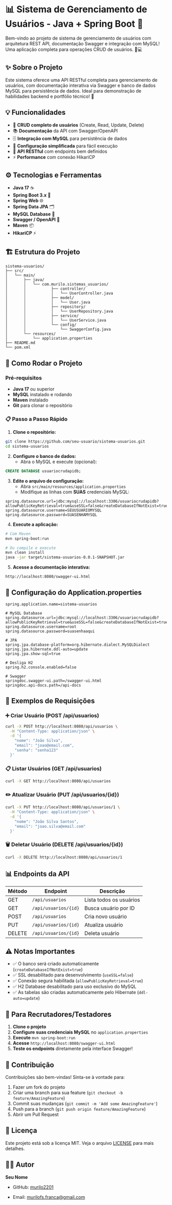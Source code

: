 # 📊 Sistema de Gerenciamento de Usuários - Java + Spring Boot 🚀

Bem-vindo ao projeto de sistema de gerenciamento de usuários com arquitetura REST API, documentação Swagger e integração com MySQL! Uma aplicação completa para operações CRUD de usuários. 🧠💻

## ✨ Sobre o Projeto
Este sistema oferece uma API RESTful completa para gerenciamento de usuários, com documentação interativa via Swagger e banco de dados MySQL para persistência de dados. Ideal para demonstração de habilidades backend e portfólio técnico! 🎯

## 💡 Funcionalidades
- 👤 **CRUD completo de usuários** (Create, Read, Update, Delete)
- 📚 **Documentação** da API com Swagger/OpenAPI
- 🗄️ **Integração com MySQL** para persistência de dados
- 🔧 **Configuração simplificada** para fácil execução
- 🚀 **API RESTful** com endpoints bem definidos
- ⚡ **Performance** com conexão HikariCP

## ⚙️ Tecnologias e Ferramentas
- **Java 17** ☕
- **Spring Boot 3.x** 🧩
- **Spring Web** 🌐
- **Spring Data JPA** 🗂️
- **MySQL Database** 🐬
- **Swagger / OpenAPI** 🧾
- **Maven** 📦
- **HikariCP** ⚡

## 🏗️ Estrutura do Projeto
```text
sistema-usuarios/
├── src/
│   └── main/
│       ├── java/
│       │   └── com.murilo.sistemas_usuarios/
│       │           ├── controller/
│       │           │   └── UserController.java
│       │           ├── model/
│       │           │   └── User.java
│       │           ├── repository/
│       │           │   └── UserRepository.java
│       │           ├── service/
│       │           │   └── UserService.java
│       │           └── config/
│       │               └── SwaggerConfig.java
│       └── resources/
│           └── application.properties
├── README.md
└── pom.xml
```

## 🏃 Como Rodar o Projeto

### Pré-requisitos
- **Java 17** ou superior
- **MySQL** instalado e rodando
- **Maven** instalado
- **Git** para clonar o repositório

### 📋 Passo a Passo Rápido

1. **Clone o repositório:**
```bash
git clone https://github.com/seu-usuario/sistema-usuarios.git
cd sistema-usuarios
```

2. **Configure o banco de dados:**
   - Abra o MySQL e execute (opcional):
```sql
CREATE DATABASE usuariocrudapidb;
```

3. **Edite o arquivo de configuração:**
   - Abra `src/main/resources/application.properties`
   - Modifique as linhas com **SUAS** credenciais MySQL:
```properties
spring.datasource.url=jdbc:mysql://localhost:3306/usuariocrudapidb?allowPublicKeyRetrieval=true&useSSL=false&createDatabaseIfNotExist=true
spring.datasource.username=SEUUSUARIOMYSQL
spring.datasource.password=SUASENHAMYSQL
```

4. **Execute a aplicação:**
```bash
# Com Maven
mvn spring-boot:run

# Ou compile e execute
mvn clean install
java -jar target/sistema-usuarios-0.0.1-SNAPSHOT.jar
```

5. **Acesse a documentação interativa:**
```text
http://localhost:8080/swagger-ui.html
```

## 🔧 Configuração do Application.properties
```properties
spring.application.name=sistema-usuarios

# MySQL Database
spring.datasource.url=jdbc:mysql://localhost:3306/usuariocrudapidb?allowPublicKeyRetrieval=true&useSSL=false&createDatabaseIfNotExist=true
spring.datasource.username=root
spring.datasource.password=suasenhaaqui

# JPA
spring.jpa.database-platform=org.hibernate.dialect.MySQLDialect
spring.jpa.hibernate.ddl-auto=update
spring.jpa.show-sql=true

# Desliga H2
spring.h2.console.enabled=false

# Swagger
springdoc.swagger-ui.path=/swagger-ui.html
springdoc.api-docs.path=/api-docs
```

## 🧪 Exemplos de Requisições

### ➕ Criar Usuário (POST /api/usuarios)
```bash
curl -X POST http://localhost:8080/api/usuarios \
  -H "Content-Type: application/json" \
  -d '{
    "nome": "João Silva",
    "email": "joao@email.com",
    "senha": "senha123"
  }'
```

### 📋 Listar Usuários (GET /api/usuarios)
```bash
curl -X GET http://localhost:8080/api/usuarios
```

### ✏️ Atualizar Usuário (PUT /api/usuarios/{id})
```bash
curl -X PUT http://localhost:8080/api/usuarios/1 \
  -H "Content-Type: application/json" \
  -d '{
    "nome": "João Silva Santos",
    "email": "joao.silva@email.com"
  }'
```

### 🗑️ Deletar Usuário (DELETE /api/usuarios/{id})
```bash
curl -X DELETE http://localhost:8080/api/usuarios/1
```

## 📊 Endpoints da API

| Método | Endpoint | Descrição |
|--------|----------|-----------|
| GET | `/api/usuarios` | Lista todos os usuários |
| GET | `/api/usuarios/{id}` | Busca usuário por ID |
| POST | `/api/usuarios` | Cria novo usuário |
| PUT | `/api/usuarios/{id}` | Atualiza usuário |
| DELETE | `/api/usuarios/{id}` | Deleta usuário |

## ⚠️ Notas Importantes

- ✅ O banco será criado automaticamente (`createDatabaseIfNotExist=true`)
- ✅ SSL desabilitado para desenvolvimento (`useSSL=false`)
- ✅ Conexão segura habilitada (`allowPublicKeyRetrieval=true`)
- ✅ H2 Database desabilitado para uso exclusivo do MySQL
- ✅ As tabelas são criadas automaticamente pelo Hibernate (`ddl-auto=update`)

## 🚀 Para Recrutadores/Testadores

1. **Clone o projeto**
2. **Configure suas credenciais MySQL** no `application.properties`
3. **Execute** `mvn spring-boot:run`
4. **Acesse** `http://localhost:8080/swagger-ui.html`
5. **Teste os endpoints** diretamente pela interface Swagger!

## 🤝 Contribuição
Contribuições são bem-vindas! Sinta-se à vontade para:
1. Fazer um fork do projeto
2. Criar uma branch para sua feature (`git checkout -b feature/AmazingFeature`)
3. Commit suas mudanças (`git commit -m 'Add some AmazingFeature'`)
4. Push para a branch (`git push origin feature/AmazingFeature`)
5. Abrir um Pull Request

## 📄 Licença
Este projeto está sob a licença MIT. Veja o arquivo [LICENSE](LICENSE) para mais detalhes.

## 👨‍💻 Autor
**Seu Nome**  
- GitHub: [murilo2201](https://github.com/murilo2201)

- Email: murilofs.franca@gmail.com
